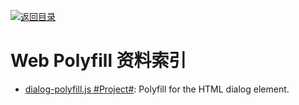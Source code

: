 [![返回目录](https://parg.co/UGo)](https://parg.co/b4z) 
# Web Polyfill 资料索引

- [dialog-polyfill.js #Project#](https://github.com/GoogleChrome/dialog-polyfill): Polyfill for the HTML dialog element.
